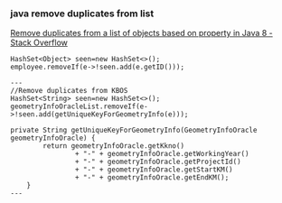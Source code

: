###  java remove duplicates from list


[Remove duplicates from a list of objects based on property in Java 8 - Stack Overflow](https://stackoverflow.com/questions/29670116/remove-duplicates-from-a-list-of-objects-based-on-property-in-java-8 "Remove duplicates from a list of objects based on property in Java 8 - Stack Overflow")


 

```
HashSet<Object> seen=new HashSet<>();
employee.removeIf(e->!seen.add(e.getID()));

---
//Remove duplicates from KBOS
HashSet<String> seen=new HashSet<>();
geometryInfoOracleList.removeIf(e->!seen.add(getUniqueKeyForGeometryInfo(e)));

private String getUniqueKeyForGeometryInfo(GeometryInfoOracle geometryInfoOracle) {
        return geometryInfoOracle.getKkno()
                + "-" + geometryInfoOracle.getWorkingYear()
                + "-" + geometryInfoOracle.getProjectId()
                + "-" + geometryInfoOracle.getStartKM()
                + "-" + geometryInfoOracle.getEndKM();
    }
---

```
